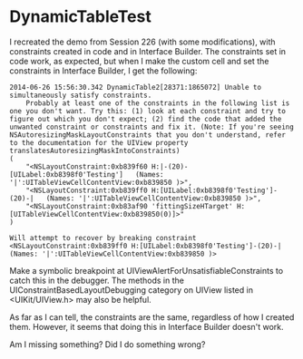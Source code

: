 DynamicTableTest
================

I recreated the demo from Session 226 (with some modifications), with constraints created in code and in Interface Builder. The constraints set in code work, as expected, but when I make the custom cell and set the constraints in Interface Builder, I get the following:

```
2014-06-26 15:56:30.342 DynamicTable2[28371:1865072] Unable to simultaneously satisfy constraints.
	Probably at least one of the constraints in the following list is one you don't want. Try this: (1) look at each constraint and try to figure out which you don't expect; (2) find the code that added the unwanted constraint or constraints and fix it. (Note: If you're seeing NSAutoresizingMaskLayoutConstraints that you don't understand, refer to the documentation for the UIView property translatesAutoresizingMaskIntoConstraints) 
(
    "<NSLayoutConstraint:0xb839f60 H:|-(20)-[UILabel:0xb8398f0'Testing']   (Names: '|':UITableViewCellContentView:0xb839850 )>",
    "<NSLayoutConstraint:0xb839ff0 H:[UILabel:0xb8398f0'Testing']-(20)-|   (Names: '|':UITableViewCellContentView:0xb839850 )>",
    "<NSLayoutConstraint:0xb83af90 'fittingSizeHTarget' H:[UITableViewCellContentView:0xb839850(0)]>"
)

Will attempt to recover by breaking constraint 
<NSLayoutConstraint:0xb839ff0 H:[UILabel:0xb8398f0'Testing']-(20)-|   (Names: '|':UITableViewCellContentView:0xb839850 )>

```
Make a symbolic breakpoint at UIViewAlertForUnsatisfiableConstraints to catch this in the debugger.
The methods in the UIConstraintBasedLayoutDebugging category on UIView listed in <UIKit/UIView.h> may also be helpful.

As far as I can tell, the constraints are the same, regardless of how I created them. However, it seems that doing this in Interface Builder doesn't work.

Am I missing something? Did I do something wrong?
